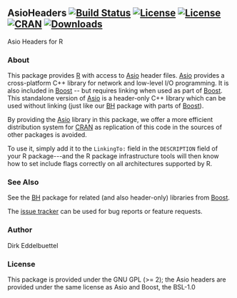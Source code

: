 ## AsioHeaders [![Build Status](https://travis-ci.org/eddelbuettel/asioheaders.svg)](https://travis-ci.org/eddelbuettel/asioheaders) [![License](http://img.shields.io/badge/license-GPL%20%28%3E=%202%29-brightgreen.svg?style=flat)](http://www.gnu.org/licenses/gpl-2.0.html) [![License](https://img.shields.io/badge/License-BSL--1.0-brightgreen.svg?style=flat)](http://www.boost.org/users/license.html) [![CRAN](http://www.r-pkg.org/badges/version/AsioHeaders)](http://cran.rstudio.com/package=AsioHeaders) [![Downloads](http://cranlogs.r-pkg.org/badges/AsioHeaders?color=brightgreen)](http://cran.rstudio.com/package=AsioHeaders)

Asio Headers for R

### About

This package provides [R](http://www.r-project.org) with access to
[Asio](http://think-async.com/) header files.  [Asio](http://think-async.com/) 
provides a cross-platform C++ library for network and low-level I/O
programming. It is also included in [Boost](http://www.boost.org/) -- but
requires linking when used as part of [Boost](http://www.boost.org/). This
standalone version of [Asio](http://think-async.com/) is a header-only C++ library
which can be used without linking (just like our [BH](http://dirk.eddelbuettel.com/code/bh.html)
package with parts of [Boost](http://www.boost.org/)).

By providing the [Asio](http://think-async.com/) library in this package, we
offer a more efficient distribution system for [CRAN](http://cran.r-project.org) 
as replication of this code in the sources of other packages is avoided.

To use it, simply add it to the `LinkingTo:` field in the `DESCRIPTION` field of your R
package---and the R package infrastructure tools will then know how to set
include flags correctly on all architectures supported by R.


### See Also

See the [BH](http://dirk.eddelbuettel.com/code/bh.html) package for related
(and also header-only) libraries from [Boost](http://www.boost.org/).

The [issue tracker](https://github.com/eddelbuettel/asioheaders/issues)
can be used for bug reports or feature requests.

### Author 

Dirk Eddelbuettel

### License

This package is provided under the GNU GPL (>= 2); the Asio headers are
provided under the same license as Asio and Boost, the BSL-1.0
